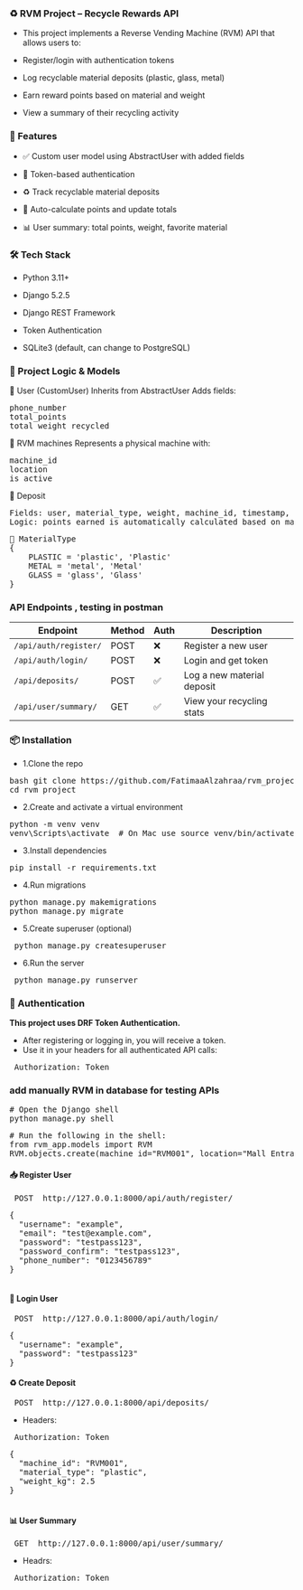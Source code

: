 ### ♻️ RVM Project – Recycle Rewards API
- This project implements a Reverse Vending Machine (RVM) API that allows users to:

- Register/login with authentication tokens

- Log recyclable material deposits (plastic, glass, metal)

- Earn reward points based on material and weight

- View a summary of their recycling activity

### 🚀 Features
- ✅ Custom user model using AbstractUser with added fields

- 🔐 Token-based authentication

- ♻️ Track recyclable material deposits

- 🏅 Auto-calculate points and update totals

- 📊 User summary: total points, weight, favorite material


### 🛠 Tech Stack
- Python 3.11+

- Django 5.2.5

- Django REST Framework

- Token Authentication

- SQLite3 (default, can change to PostgreSQL)

### 🧠 Project Logic & Models
🔹 User (CustomUser)
Inherits from AbstractUser
Adds fields:
<pre lang="markdown">
phone_number
total_points
total_weight_recycled 
</pre>

🔹 RVM machines 
Represents a physical machine with:
<pre lang="markdown">
machine_id
location
is_active
</pre>

🔹 Deposit
<pre lang="markdown">
Fields: user, material_type, weight, machine_id, timestamp, points_earned
Logic: points_earned is automatically calculated based on material and weight.
</pre>

<pre lang="markdown">
🔹 MaterialType
{
    PLASTIC = 'plastic', 'Plastic'
    METAL = 'metal', 'Metal'
    GLASS = 'glass', 'Glass' 
}
</pre>


### API Endpoints , testing in postman 

| Endpoint                | Method | Auth | Description                  |
|-------------------------|--------|------|------------------------------|
| `/api/auth/register/`  | POST   | ❌   | Register a new user          |
| `/api/auth/login/`     | POST   | ❌   | Login and get token          |
| `/api/deposits/`       | POST   | ✅   | Log a new material deposit   |
| `/api/user/summary/`   | GET    | ✅   | View your recycling stats    |


### 📦 Installation
- 1.Clone the repo
<pre lang="markdown">bash git clone https://github.com/FatimaaAlzahraa/rvm_project.git 
cd rvm_project </pre>

- 2.Create and activate a virtual environment
<pre lang="markdown">python -m venv venv
venv\Scripts\activate  # On Mac use source venv/bin/activate </pre>

- 3.Install dependencies
<pre lang="markdown">pip install -r requirements.txt </pre>

- 4.Run migrations
<pre lang="markdown">python manage.py makemigrations
python manage.py migrate </pre>

- 5.Create superuser (optional)
<pre lang="markdown"> python manage.py createsuperuser </pre>

- 6.Run the server
<pre lang="markdown"> python manage.py runserver </pre>

### 🔐 Authentication
**This project uses DRF Token Authentication.** 
- After registering or logging in, you will receive a token.
- Use it in your headers for all authenticated API calls:
<pre lang="markdown"> Authorization: Token <your_token_here> </pre>

### add manually RVM in database for testing APIs 
<pre lang="markdown"># Open the Django shell
python manage.py shell</pre>

<pre lang="markdown"># Run the following in the shell:
from rvm_app.models import RVM
RVM.objects.create(machine_id="RVM001", location="Mall Entrance", is_active=True)  </pre>

#### 📥 Register User
<pre lang="markdown"> POST  http://127.0.0.1:8000/api/auth/register/ </pre>

<pre lang="markdown">
{
  "username": "example",
  "email": "test@example.com",
  "password": "testpass123",
  "password_confirm": "testpass123",
  "phone_number": "0123456789"
}
 </pre>


#### 🔑 Login User
<pre lang="markdown"> POST  http://127.0.0.1:8000/api/auth/login/ </pre>

<pre lang="markdown">
{
  "username": "example",
  "password": "testpass123"
}
</pre>


#### ♻️ Create Deposit 
<pre lang="markdown"> POST  http://127.0.0.1:8000/api/deposits/ </pre>

- Headers:
<pre lang="markdown"> Authorization: Token <your_token>  </pre>

<pre lang="markdown">
{
  "machine_id": "RVM001",
  "material_type": "plastic",
  "weight_kg": 2.5
}
 </pre>


#### 📊 User Summary
<pre lang="markdown"> GET  http://127.0.0.1:8000/api/user/summary/ </pre>

- Headrs: 
<pre lang="markdown"> Authorization: Token <your_token>  </pre>